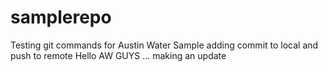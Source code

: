 # samplerepo
Testing git commands for Austin Water
Sample adding commit to local and push to remote
Hello AW GUYS ... making an update

